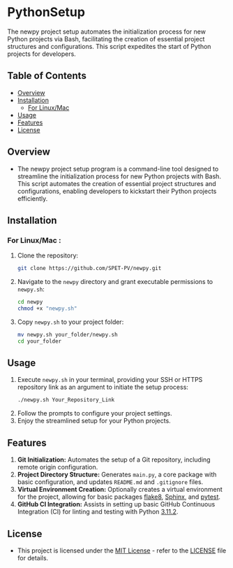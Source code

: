 # PythonSetup

The newpy project setup automates the initialization process for new Python projects via Bash, facilitating the creation of essential project structures and configurations. This script expedites the start of Python projects for developers.

## Table of Contents
  - [Overview](#overview)
  - [Installation](#installation)
    - [For Linux/Mac](#for-linuxmac)
  - [Usage](#usage)
  - [Features](#features)
  - [License](#license)

## Overview

- The newpy project setup program is a command-line tool designed to streamline the initialization process for new Python projects with Bash. This script automates the creation of essential project structures and configurations, enabling developers to kickstart their Python projects efficiently.

## Installation

### For Linux/Mac :

1. Clone the repository:
    ```bash
    git clone https://github.com/SPET-PV/newpy.git
    ```
2. Navigate to the `newpy` directory and grant executable permissions to `newpy.sh`:
    ```bash
    cd newpy
    chmod +x "newpy.sh"
    ```
3. Copy `newpy.sh` to your project folder:
    ```bash
    mv newpy.sh your_folder/newpy.sh
    cd your_folder
    ```

## Usage

1. Execute `newpy.sh` in your terminal, providing your SSH or HTTPS repository link as an argument to initiate the setup process:
    ```bash
    ./newpy.sh Your_Repository_Link
    ```
2. Follow the prompts to configure your project settings.
3. Enjoy the streamlined setup for your Python projects.

## Features

1. **Git Initialization:** Automates the setup of a Git repository, including remote origin configuration.
2. **Project Directory Structure:** Generates `main.py`, a core package with basic configuration, and updates `README.md` and `.gitignore` files.
3. **Virtual Environment Creation:** Optionally creates a virtual environment for the project, allowing for basic packages [flake8](https://pypi.org/project/flake8/), [Sphinx](https://pypi.org/project/Sphinx/), and [pytest](https://pypi.org/project/pytest/).
4. **GitHub CI Integration:** Assists in setting up basic GitHub Continuous Integration (CI) for linting and testing with Python [3.11.2](https://www.python.org/downloads/release/python-3112/).

## License

- This project is licensed under the [MIT License](https://opensource.org/licenses/MIT) - refer to the [LICENSE](LICENSE) file for details.
